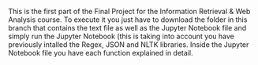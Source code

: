 This is the first part of the Final Project for the Information Retrieval & Web Analysis course. To execute it you just have to download the folder in this branch that contains the text file as well as the Jupyter Notebook file and simply run the Jupyter Notebook (this is taking into account you have previously intalled the Regex, JSON and NLTK libraries.
Inside the Jupyter Notebook file you have each function explained in detail.
